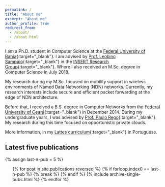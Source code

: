 ```yaml
---
permalink: /
title: "About me"
excerpt: "About me"
author_profile: true
redirect_from:
  - /about/
  - /about.html
---
```


I am a Ph.D. student in Computer Science at the [Federal University of Bahia](http://pgcomp.dcc.ufba.br){:target="\_blank"}. I am advised by [Prof. Leobino Sampaio](https://sites.google.com/view/leobino){:target="\_blank"} in the [INSERT Research Group](https://insert-lab.netlify.app){:target="\_blank"}. Where I also received an M.Sc. degree in Computer Science in July 2018.

My research during my M.Sc. focused on mobility support in wireless environments of Named Data Networking (NDN) networks. Currently, my research interests include secure and efficient packet forwarding at the edge of NDN architecture.

Before that, I received a B.S. degree in Computer Networks from the [Federal University of Ceará](https://www.quixada.ufc.br){:target="\_blank"} in December 2014. During my undergraduate years, I was advised by [Prof. Paulo Rego](https://cc.ufc.br/curso/corpo-docente/pauloalr){:target="\_blank"}. My research during this time focused on opportunistic private clouds.

More information, in my [Lattes curriculum](http://lattes.cnpq.br/3102385411862897){:target="\_blank"} in Portuguese.

Latest five publications
------
<!--
  <ul>{% for post in site.publications reversed %}
    {% include archive-single-pubs.html %}
  {% endfor %}</ul>
-->

<!-- I added this. Show only last-n-publications -->
  {% assign last-n-pub = 5 %}
  <ul>{% for post in site.publications reversed %}
    {% if forloop.index0 == last-n-pub %}
      {% break %}
    {% endif %}
    {% include archive-single-pubs.html %}
  {% endfor %}</ul>


<!-- Refs:
[1] https://shopify.github.io/liquid/tags/iteration/
[2] https://shopify.dev/docs/themes/liquid/reference/objects/for-loops
-->
